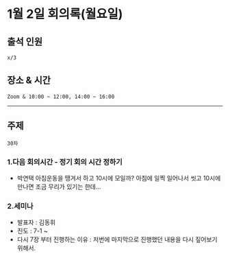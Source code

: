 # **1월 2일 회의록(월요일)**

## **출석 인원**
```
x/3
```

## **장소 & 시간**
```
Zoom & 10:00 ~ 12:00, 14:00 ~ 16:00
```
---
## **주제**
```
30차
```

### **1.다음 회의시간 - 정기 회의 시간 정하기**
- 박연택 아침운동을 땡겨서 하고 10시에 모일까? 아침에 일찍 일어나서 씻고 10시에 만나면 조금 무리가 있기는 한데...

### **2.세미나**
- 발표자 : 김동휘
- 진도 : 7-1 ~
- 다시 7장 부터 진행하는 이유 : 저번에 마지막으로 진행했던 내용을 다시 짚어보기 위해서.
